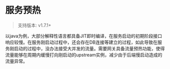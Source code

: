 # 服务预热

> 支持版本: v1.7.1+

以java为例，大部分解释性语言都具备JIT即时编译，在服务启动的初期阶段接口响应较慢。在服务刚启动过程中，还会存在DB连接等建立的过程，如此导致在服务刚启动的过程中，没办法接受大并发的流量。需要网关具备流量预热功能，使得流量能够在周期内缓慢打向刚启动的upstream实例，减少由于后端慢启动造成的流量异常。